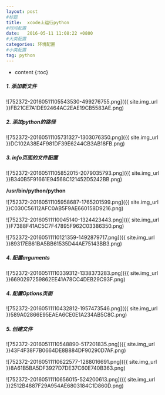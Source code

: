 ```yaml
---
layout: post
#标题
title:  xcode上运行python
#时间配置
date:   2016-05-11 11:08:22 +0800
#大类配置
categories: 环境配置
#小类配置
tag: python
---
```


* content
{:toc}

##### 1. 添加新文件

![752372-20160511105543530-499276755.png]({{ site.img_url }}FB21CE7A1DE92464AC2EAE19CB5583AE.png)

##### 2. 添加python的路径

![752372-20160511105731327-1303076350.png]({{ site.img_url }}DC102A38E4F981DF39E6244CB3AB18FB.png)

##### 3. info页面的文件配置


![752372-20160511105852015-2079035793.png]({{ site.img_url }}B340B5F91661E94568C121452D5242BB.png)
 

**/usr/bin/python/python**

![752372-20160511105958687-1765201599.png]({{ site.img_url }}C030C56112AFC0AB5F9AE660158D9216.png)

![752372-20160511110045140-1324423443.png]({{ site.img_url }}F7388F41AC5C7F47895F962C03386350.png) 

![752372-20160511110121359-1492879717.png]({{ site.img_url }}89317EB61BA5BB61535D44AE75143BB3.png)



##### 4. 配置arguments

![752372-20160511110339312-1338373283.png]({{ site.img_url }}6690297259862EE41A78CC4DEB29C93F.png)

##### 4. 配置Options页面

![752372-20160511110432812-1957473546.png]({{ site.img_url }}589A02866E95EAEA6CE0E1A234AB5C8C.png)

##### 5. 创建文件

![752372-20160511110548890-517201835.png]({{ site.img_url }}43F4F38F7B0664DE8B884DF90290D7AF.png)

![752372-20160511110622577-1288016691.png]({{ site.img_url }}8A61B5BA5DF3927D7DE37C60E740B363.png)

![752372-20160511110656015-524200613.png]({{ site.img_url }}2512B4887F29A954AE6803184C1D860D.png)